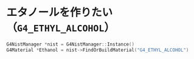 # エタノールを作りたい（``G4_ETHYL_ALCOHOL``）

```cpp
G4NistManager *nist = G4NistManager::Instance()
G4Material *Ethanol = nist->FindOrBuildMaterial("G4_ETHYL_ALCOHOL")
```


